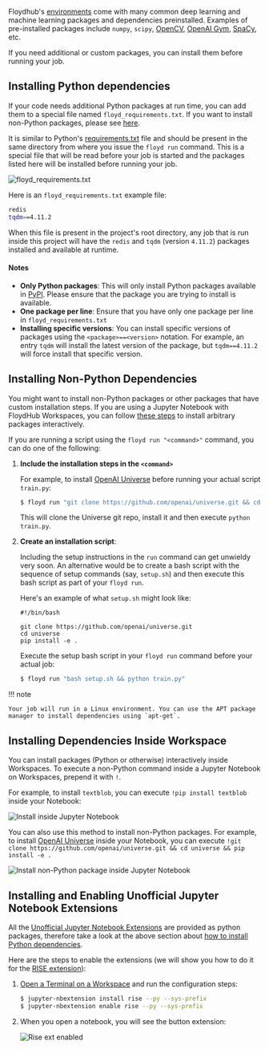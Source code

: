 Floydhub's [environments](../environments.md) come with many common deep learning and machine learning packages and dependencies preinstalled. Examples of pre-installed packages include `numpy`, `scipy`, [OpenCV](http://opencv.org/), [OpenAI Gym](https://gym.openai.com/), [SpaCy](https://spacy.io/), etc.

If you need additional or custom packages, you can install them before running your job.

## Installing Python dependencies

If your code needs additional Python packages at run time, you can add them to
a special file named `floyd_requirements.txt`. If you want to install
non-Python packages, please see [here](#installing-non-python-dependencies).

It is similar to Python's [requirements.txt](https://pip.pypa.io/en/stable/user_guide/#requirements-files) file and should be present in the same directory from where you issue the `floyd run` command. This is a special file that will be read before your job is started and the packages listed here will be installed before running your job.

![floyd_requirements.txt](../../img/floyd-requirements.jpg)

Here is an `floyd_requirements.txt` example file:

```bash
redis
tqdm==4.11.2
```

When this file is present in the project's root directory, any job that is run inside this project will have the `redis` and `tqdm` (version `4.11.2`) packages installed and available at runtime.

#### Notes

- **Only Python packages**: This will only install Python packages available in [PyPI](https://pypi.python.org/pypi). Please ensure that the package you are trying to install is available.
- **One package per line**: Ensure that you have only one package per line in `floyd_requirements.txt`
- **Installing specific versions**: You can install specific versions of packages using the `<package>==<version>` notation. For example, an entry `tqdm` will install the latest version of the package, but `tqdm==4.11.2` will force install that specific version.

## Installing Non-Python Dependencies

You might want to install non-Python packages or other packages that have custom installation steps. If you are using a Jupyter Notebook with FloydHub Workspaces, you can follow [these steps](#installing-dependencies-inside-jupyter-notebook) to install arbitrary packages interactively.

If you are running a script using the `floyd run "<command>"` command, you can do one of the following:

1. **Include the installation steps in the `<command>`**

    For example, to install [OpenAI Universe](https://github.com/openai/universe)
    before running your actual script `train.py`:

    ```bash
    $ floyd run "git clone https://github.com/openai/universe.git && cd universe && pip install -e . && python train.py"
    ```

    This will clone the Universe git repo, install it and then execute `python
    train.py`.

2. **Create an installation script**:

    Including the setup instructions in the `run` command can get unwieldy very
    soon. An alternative would be to create a bash script with the sequence of
    setup commands (say, `setup.sh`) and then execute this bash script as part
    of your `floyd run`.

    Here's an example of what `setup.sh` might look like:

    ```
    #!/bin/bash

    git clone https://github.com/openai/universe.git
    cd universe
    pip install -e .
    ```

    Execute the setup bash script in your `floyd run` command before your
    actual job:

    ```bash
    $ floyd run "bash setup.sh && python train.py"
    ```

!!! note

    Your job will run in a Linux environment. You can use the APT package
    manager to install dependencies using `apt-get`.

## Installing Dependencies Inside Workspace

You can install packages (Python or otherwise) interactively inside Workspaces. To execute a non-Python command inside a Jupyter Notebook on Workspaces, prepend it with `!`.

For example, to install `textblob`, you can execute `!pip install textblob` inside your Notebook:

![Install inside Jupyter Notebook](../../img/jupyter_command.jpg)

You can also use this method to install non-Python packages. For example, to install [OpenAI Universe](https://github.com/openai/universe) inside your Notebook, you can execute `!git clone https://github.com/openai/universe.git && cd universe && pip install -e .`

![Install non-Python package inside Jupyter Notebook](../../img/jupyter_command_non-python.jpg)

## Installing and Enabling Unofficial Jupyter Notebook Extensions

All the [Unofficial Jupyter Notebook Extensions](https://github.com/ipython-contrib/jupyter_contrib_nbextensions) are provided as python packages, therefore take a look at the above section about [how to install Python dependencies](./#installing-pythondependencies).

Here are the steps to enable the extensions (we will show you how to do it for the [RISE extension](https://github.com/damianavila/RISE)):

1. [Open a Terminal on a Workspace](../workspace/#using-terminal) and run the configuration steps:
    ```bash
    $ jupyter-nbextension install rise --py --sys-prefix
    $ jupyter-nbextension enable rise --py --sys-prefix
    ```

2. When you open a notebook, you will see the button extension:

    ![Rise ext enabled](../../img/rise-ext.png)
